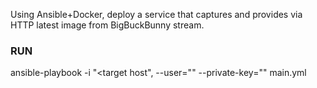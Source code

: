 Using Ansible+Docker, deploy a service that captures and provides via HTTP latest image from BigBuckBunny stream.

### RUN
ansible-playbook -i "<target host", --user="<target user>" --private-key="<path to ssh key>" main.yml

